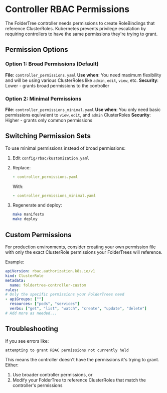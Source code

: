 # Controller RBAC Permissions

The FolderTree controller needs permissions to create RoleBindings that reference ClusterRoles. Kubernetes prevents privilege escalation by requiring controllers to have the same permissions they're trying to grant.

## Permission Options

### Option 1: Broad Permissions (Default)
**File**: `controller_permissions.yaml`
**Use when**: You need maximum flexibility and will be using various ClusterRoles like `admin`, `edit`, `view`, etc.
**Security**: Lower - grants broad permissions to the controller

### Option 2: Minimal Permissions
**File**: `controller_permissions_minimal.yaml`
**Use when**: You only need basic permissions equivalent to `view`, `edit`, and `admin` ClusterRoles
**Security**: Higher - grants only common permissions

## Switching Permission Sets

To use minimal permissions instead of broad permissions:

1. Edit `config/rbac/kustomization.yaml`
2. Replace:
   ```yaml
   - controller_permissions.yaml
   ```
   With:
   ```yaml
   - controller_permissions_minimal.yaml
   ```

3. Regenerate and deploy:
   ```bash
   make manifests
   make deploy
   ```

## Custom Permissions

For production environments, consider creating your own permission file with only the exact ClusterRole permissions your FolderTrees will reference.

Example:
```yaml
apiVersion: rbac.authorization.k8s.io/v1
kind: ClusterRole
metadata:
  name: foldertree-controller-custom
rules:
# Only the specific permissions your FolderTrees need
- apiGroups: [""]
  resources: ["pods", "services"]
  verbs: ["get", "list", "watch", "create", "update", "delete"]
# Add more as needed...
```

## Troubleshooting

If you see errors like:
```
attempting to grant RBAC permissions not currently held
```

This means the controller doesn't have the permissions it's trying to grant. Either:
1. Use broader controller permissions, or
2. Modify your FolderTree to reference ClusterRoles that match the controller's permissions
